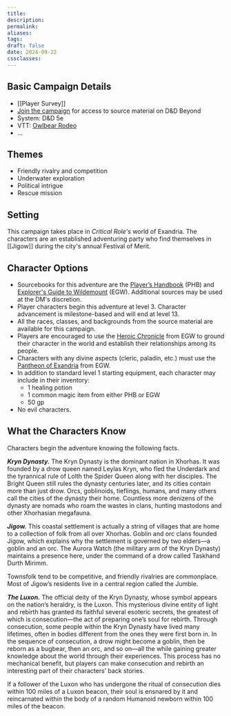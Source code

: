 ```yaml
---
title: 
description: 
permalink: 
aliases: 
tags: 
draft: false
date: 2024-09-22
cssclasses:
---
```

## Basic Campaign Details

- [[Player Survey]] 
- [Join the campaign](https://www.dndbeyond.com/campaigns/join/5938581356242320) for access to source material on D&D Beyond
- System: D&D 5e 
- VTT: [Owlbear Rodeo](https://www.owlbear.rodeo/room/BaGN2KPVM902/TheHomeyLeaf) 
- ...

## Themes

- Friendly rivalry and competition
- Underwater exploration 
- Political intrigue
- Rescue mission

## Setting

This campaign takes place in *Critical Role's* world of Exandria. The characters are an established adventuring party who find themselves in [[Jigow]] during the city's annual Festival of Merit. 

## Character Options

- Sourcebooks for this adventure are the [Player’s Handbook](https://www.dndbeyond.com/sources/phb) (PHB) and [Explorer's Guide to Wildemount](https://www.dndbeyond.com/sources/dnd/egtw) (EGW). Additional sources may be used at the DM's discretion.  
- Player characters begin this adventure at level 3. Character advancement is milestone-based and will end at level 13. 
- All the races, classes, and backgrounds from the source material are available for this campaign. 
- Players are encouraged to use the [Heroic Chronicle](https://www.dndbeyond.com/sources/dnd/egtw/character-options-subclasses#HeroicChronicle) from EGW to ground their character in the world and establish their relationships among its people.
- Characters with any divine aspects (cleric, paladin, etc.) must use the [Pantheon of Exandria](https://www.dndbeyond.com/sources/dnd/egtw/story-of-wildemount#PantheonofExandria) from EGW. 
- In addition to standard level 1 starting equipment, each character may include in their inventory: 
	- 1 healing potion 
	- 1 common magic item from either PHB or EGW
	- 50 gp
- No evil characters.

## What the Characters Know

Characters begin the adventure knowing the following facts.

_**Kryn Dynasty.**_ The Kryn Dynasty is the dominant nation in Xhorhas. It was founded by a drow queen named Leylas Kryn, who fled the Underdark and the tyrannical rule of Lolth the Spider Queen along with her disciples. The Bright Queen still rules the dynasty centuries later, and its cities contain more than just drow. Orcs, goblinoids, tieflings, humans, and many others call the cities of the dynasty their home. Countless more denizens of the dynasty are nomads who roam the wastes in clans, hunting mastodons and other Xhorhasian megafauna.

_**Jigow.**_ This coastal settlement is actually a string of villages that are home to a collection of folk from all over Xhorhas. Goblin and orc clans founded Jigow, which explains why the settlement is governed by two elders—a goblin and an orc. The Aurora Watch (the military arm of the Kryn Dynasty) maintains a presence here, under the command of a drow called Taskhand Durth Mirimm.

Townsfolk tend to be competitive, and friendly rivalries are commonplace. Most of Jigow’s residents live in a central region called the Jumble.

_**The Luxon.**_ The official deity of the Kryn Dynasty, whose symbol appears on the nation’s heraldry, is the Luxon. This mysterious divine entity of light and rebirth has granted its faithful several esoteric secrets, the greatest of which is consecution—the act of preparing one’s soul for rebirth. Through consecution, some people within the Kryn Dynasty have lived many lifetimes, often in bodies different from the ones they were first born in. In the sequence of consecution, a drow might become a goblin, then be reborn as a bugbear, then an orc, and so on—all the while gaining greater knowledge about the world through their experiences. This process has no mechanical benefit, but players can make consecution and rebirth an interesting part of their characters’ back stories.

If a follower of the Luxon who has undergone the ritual of consecution dies within 100 miles of a Luxon beacon, their soul is ensnared by it and reincarnated within the body of a random Humanoid newborn within 100 miles of the beacon.


